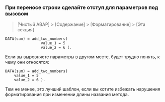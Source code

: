 ### При переносе строки сделайте отступ для параметров под вызовом

> [Чистый ABAP] > [Содержание] > [Форматирование] > [Эта секция]

```ABAP
DATA(sum) = add_two_numbers(
                value_1 = 5
                value_2 = 6 ).
```

Если вы выровняете параметры в другом месте, будет трудно понять, к чему они относятся:

```ABAP
DATA(sum) = add_two_numbers(
    value_1 = 5
    value_2 = 6 ).
```

Тем не менее, это лучший шаблон, если вы хотите избежать нарушения форматирования при изменении длины названия метода.